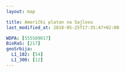 ```yaml
---
layout: map

title: Američki platan na Sajlovu
last_modified_at: 2018-05-25T17:35:47+02:00

WDPA: [555589017]
BioRaS: [217]
geoSrbija:
  L1_182: [54]
  L1_300: [12]
---
```

